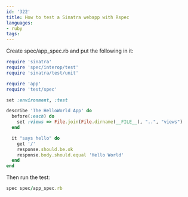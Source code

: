 ```yaml
---
id: '322'
title: How to test a Sinatra webapp with Rspec
languages:
- ruby
tags:
---
```

Create spec/app\_spec.rb and put the following in it:


```ruby
require 'sinatra'
require 'spec/interop/test'
require 'sinatra/test/unit'

require 'app'
require 'test/spec'

set :environment, :test

describe 'The HelloWorld App' do
  before(:each) do
    set :views => File.join(File.dirname(__FILE__), "..", "views")
  end

  it "says hello" do
    get '/'
    response.should.be.ok
    response.body.should.equal 'Hello World'
  end
end
```
    

Then run the test:


```ruby
spec spec/app_spec.rb
```
    

